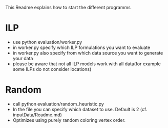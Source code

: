 This Readme explains how to start the different programms

# ILP

- use python evaluation/worker.py
- in worker.py specify which ILP formulations you want to evaluate
- in worker.py also specify from which data source you want to generate your data
- please be aware that not all ILP models work with all data(for example some ILPs do not consider locations)

# Random

- call python evaluation/random_heuristic.py
- In the file you can specify which dataset to use. Default is 2 (cf. inputData/Readme.md)
- Optimizes using purely random coloring vertex order.
